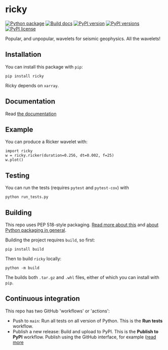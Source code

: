 # ricky

[![Python package](https://github.com/agilescientific/ricky/actions/workflows/python-package.yml/badge.svg)](https://github.com/agilescientific/ricky/actions/workflows/python-package.yml)
[![Build docs](https://github.com/agilescientific/ricky/actions/workflows/sphinx_docs.yml/badge.svg)](https://github.com/agilescientific/ricky/actions/workflows/sphinx_docs.yml)
[![PyPI version](https://img.shields.io/pypi/v/ricky.svg)](https://pypi.org/project/ricky//)
[![PyPI versions](https://img.shields.io/pypi/pyversions/ricky.svg)](https://pypi.org/project/ricky//)
[![PyPI license](https://img.shields.io/pypi/l/ricky.svg)](https://pypi.org/project/ricky/)

Popular, and unpopular, wavelets for seismic geophysics. All the wavelets!


## Installation

You can install this package with `pip`:

    pip install ricky

Ricky depends on `xarray`.


## Documentation

Read [the documentation](https://code.agilescientific.com/ricky)


## Example

You can produce a Ricker wavelet with:

    import ricky
    w = ricky.ricker(duration=0.256, dt=0.002, f=25)
    w.plot()


## Testing

You can run the tests (requires `pytest` and `pytest-cov`) with

    python run_tests.py


## Building

This repo uses PEP 518-style packaging. [Read more about this](https://setuptools.pypa.io/en/latest/build_meta.html) and [about Python packaging in general](https://packaging.python.org/en/latest/tutorials/packaging-projects/).

Building the project requires `build`, so first:

    pip install build

Then to build `ricky` locally:

    python -m build

The builds both `.tar.gz` and `.whl` files, either of which you can install with `pip`.


## Continuous integration

This repo has two GitHub 'workflows' or 'actions':

- Push to `main`: Run all tests on all version of Python. This is the **Run tests** workflow.
- Publish a new release: Build and upload to PyPI. This is the **Publish to PyPI** workflow. Publish using the GitHub interface, for example ([read more](https://docs.github.com/en/repositories/releasing-projects-on-github/managing-releases-in-a-repository)
